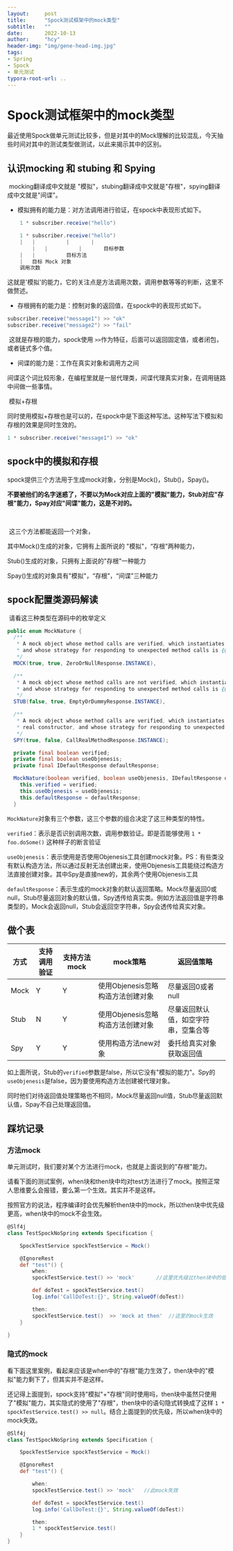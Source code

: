 ```yaml
---
layout:     post
title:      "Spock测试框架中的mock类型"
subtitle:   ""
date:       2022-10-13
author:     "hcy"
header-img: "img/gene-head-img.jpg"
tags:
- Spring
- Spock
- 单元测试
typora-root-url: ..
---
```



# Spock测试框架中的mock类型



​	最近使用Spock做单元测试比较多，但是对其中的Mock理解的比较混乱，今天抽些时间对其中的测试类型做测试，以此来揭示其中的区别。



##	认识mocking 和 stubing 和 Spying

​	mocking翻译成中文就是 "模拟"，stubing翻译成中文就是"存根"，spying翻译成中文就是"间谍"。



- 模拟拥有的能力是：对方法调用进行验证，在spock中表现形式如下。

```groovy
    1 * subscriber.receive("hello")

    1 * subscriber.receive("hello")
    |   |          |       |
        |   |          |       目标参数
    |   |          目标方法
    |   目标 Mock 对象
    调用次数
```

​	这就是'模拟'的能力，它的关注点是方法调用次数，调用参数等等的判断，这里不做赘述。



- 存根拥有的能力是：控制对象的返回值，在spock中的表现形式如下。

```groovy
subscriber.receive("message1") >> "ok"
subscriber.receive("message2") >> "fail"
```

​	这就是存根的能力，spock使用 `>>`作为特征，后面可以返回固定值，或者闭包，或者链式多个值。



- 间谍的能力是：工作在真实对象和调用方之间

间谍这个词比较形象，在编程里就是一层代理类，间谍代理真实对象，在调用链路中间做一些事情。



​	模拟+存根

同时使用模拟+存根也是可以的，在spock中是下面这种写法。这种写法下模拟和存根的效果是同时生效的。

```groovy
1 * subscriber.receive("message1") >> "ok"
```



## spock中的模拟和存根

​	spock提供三个方法用于生成mock对象，分别是Mock()，Stub()，Spay()。

**不要被他们的名字迷惑了，不要以为Mock对应上面的"模拟"能力，Stub对应"存根"能力，Spay对应"间谍"能力，这是不对的。**

​	

​	这三个方法都能返回一个对象，

其中Mock()生成的对象，它拥有上面所说的 "模拟"，“存根”两种能力，

Stub()生成的对象，只拥有上面说的"存根"一种能力

Spay()生成的对象具有"模拟"，“存根”，“间谍”三种能力



## spock配置类源码解读

​	请看这三种类型在源码中的枚举定义

```java
public enum MockNature {
  /**
   * A mock object whose method calls are verified, which instantiates class-based mock objects with Objenesis,
   * and whose strategy for responding to unexpected method calls is {@link ZeroOrNullResponse}.
   */
  MOCK(true, true, ZeroOrNullResponse.INSTANCE),

  /**
   * A mock object whose method calls are not verified, which instantiates class-based mock objects with Objenesis,
   * and whose strategy for responding to unexpected method calls is {@link EmptyOrDummyResponse}.
   */
  STUB(false, true, EmptyOrDummyResponse.INSTANCE),

  /**
   * A mock object whose method calls are verified, which instantiates class-based mock objects by calling a
   * real constructor, and whose strategy for responding to unexpected method calls is {@link CallRealMethodResponse}.
   */
  SPY(true, false, CallRealMethodResponse.INSTANCE);

  private final boolean verified;
  private final boolean useObjenesis;
  private final IDefaultResponse defaultResponse;

  MockNature(boolean verified, boolean useObjenesis, IDefaultResponse defaultResponse) {
    this.verified = verified;
    this.useObjenesis = useObjenesis;
    this.defaultResponse = defaultResponse;
  }
```



`MockNature`对象有三个参数，这三个参数的组合决定了这三种类型的特性。

`verified`：表示是否识别调用次数，调用参数验证。即是否能够使用 `1 * foo.doSome()` 这种样子的断言验证

`useObjenesis`：表示使用是否使用Objenesis工具创建mock对象。PS：有些类没有默认构造方法，所以通过反射无法创建出来，使用Objenesis工具能绕过构造方法直接创建对象。其中Spy是直接new的，其余两个使用Objenesis工具

`defaultResponse`：表示生成的mock对象的默认返回策略。Mock尽量返回0或null，Stub尽量返回对象的默认值，Spy透传给真实类。例如方法返回值是字符串类型的，Mock会返回null，Stub会返回空字符串，Spy会透传给真实对象。



## 做个表

| 方式 | 支持调用验证 | 支持方法mock | mock策略                          | 返回值策略                           |
| ---- | ------------ | ------------ | --------------------------------- | ------------------------------------ |
| Mock | Y            | Y            | 使用Objenesis忽略构造方法创建对象 | 尽量返回0或者null                    |
| Stub | N            | Y            | 使用Objenesis忽略构造方法创建对象 | 尽量返回默认值，如空字符串，空集合等 |
| Spy  | Y            | Y            | 使用构造方法new对象               | 委托给真实对象获取返回值             |



​	如上面所说，Stub的``verified``参数是false，所以它没有"模拟的能力"。Spy的``useObjenesis``是false，因为要使用构造方法创建被代理对象。

​	同时他们对待返回值处理策略也不相同，Mock尽量返回null值，Stub尽量返回默认值，Spay不自己处理返回值。



## 踩坑记录

### 	方法mock

​	单元测试时，我们要对某个方法进行mock，也就是上面说到的"存根"能力。

​	请看下面的测试案例，when块和then块中均对test方法进行了mock。按照正常人思维要么会报错，要么第一个生效。其实并不是这样。

​	 按照官方的说法，程序编译时会优先解析then块中的mock，所以then块中优先级更高，when块中的mock不会生效。

```groovy
@Slf4j
class TestSpockNoSpring extends Specification {

    SpockTestService spockTestService = Mock()

    @IgnoreRest
    def "test"() {
        when:
        spockTestService.test() >> 'mock'		//这里优先级比then块中的低

        def doTest = spockTestService.test()
        log.info('CallDoTest:{}', String.valueOf(doTest))

        then:
        spockTestService.test()  >> 'mock at then'	//这里的mock生效
    }

}
```



### 	隐式的mock

​	看下面这里案例，看起来应该是when中的"存根"能力生效了，then块中的"模拟"能力剩下了，但其实并不是这样。

​	还记得上面提到，spock支持"模拟"+"存根"同时使用吗，then块中虽然只使用了"模拟"能力，其实隐式的使用了"存根"，then块中的语句隐式转换成了这样 `1 * spockTestService.test() >> null`。结合上面提到的优先级，所以when块中的mock失效。

```groovy
@Slf4j
class TestSpockNoSpring extends Specification {

    SpockTestService spockTestService = Mock()

    @IgnoreRest
    def "test"() {

        when:
        spockTestService.test() >> 'mock'	//此mock失效

        def doTest = spockTestService.test()
        log.info('CallDoTest:{}', String.valueOf(doTest))

        then:
        1 * spockTestService.test()
    }
}
```